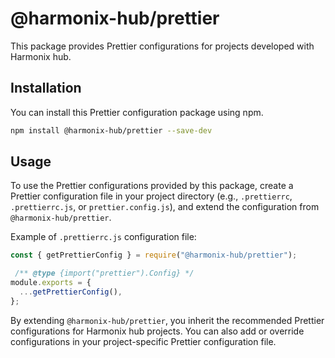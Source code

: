 # @harmonix-hub/prettier

This package provides Prettier configurations for projects developed with Harmonix hub.

## Installation

You can install this Prettier configuration package using npm.

```bash
npm install @harmonix-hub/prettier --save-dev
```

## Usage

To use the Prettier configurations provided by this package, create a Prettier configuration file in your project directory (e.g., `.prettierrc`, `.prettierrc.js`, or `prettier.config.js`), and extend the configuration from `@harmonix-hub/prettier`.

Example of `.prettierrc.js` configuration file:

```js
const { getPrettierConfig } = require("@harmonix-hub/prettier");

 /** @type {import("prettier").Config} */
module.exports = {
  ...getPrettierConfig(),
};
```

By extending `@harmonix-hub/prettier`, you inherit the recommended Prettier configurations for Harmonix hub projects. You can also add or override configurations in your project-specific Prettier configuration file.

